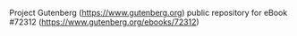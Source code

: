 Project Gutenberg (https://www.gutenberg.org) public repository
for eBook #72312 (https://www.gutenberg.org/ebooks/72312)
